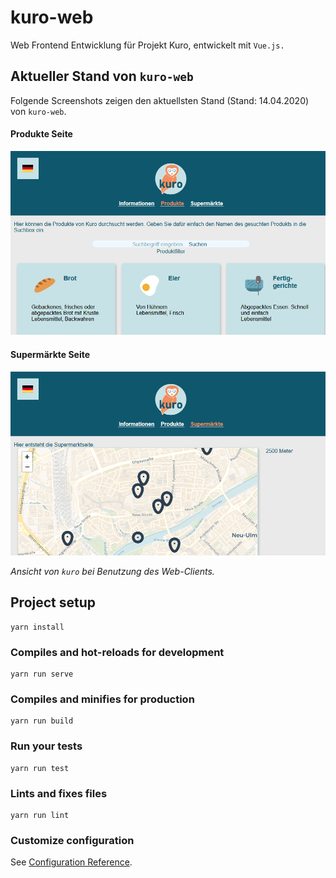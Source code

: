 # kuro-web

Web Frontend Entwicklung für Projekt Kuro, entwickelt mit `Vue.js.`

## Aktueller Stand von `kuro-web`

Folgende Screenshots zeigen den aktuellsten Stand (Stand: 14.04.2020) von `kuro-web`.

#### Produkte Seite
![kuro-web](./readme-res/kuro-web_products.png)

#### Supermärkte Seite
![kuro-web](./readme-res/kuro-web_shops.png)

*Ansicht von `kuro` bei Benutzung des Web-Clients.*

## Project setup

```console
yarn install
```

### Compiles and hot-reloads for development

```console
yarn run serve
```

### Compiles and minifies for production

```console
yarn run build
```

### Run your tests

```console
yarn run test
```

### Lints and fixes files

```console
yarn run lint
```

### Customize configuration

See [Configuration Reference](https://cli.vuejs.org/config/).

